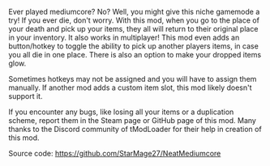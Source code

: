Ever played mediumcore? No? Well, you might give this niche gamemode a try!
If you ever die, don't worry. With this mod, when you go to the place of your death and pick up your items, they all will return to their original place in your inventory.
It also works in multiplayer! This mod even adds an button/hotkey to toggle the ability to pick up another players items, in case you all die in one place.
There is also an option to make your dropped items glow.

Sometimes hotkeys may not be assigned and you will have to assign them manually.
If another mod adds a custom item slot, this mod likely doesn't support it.

If you encounter any bugs, like losing all your items or a duplication scheme, report them in the Steam page or GitHub page of this mod.
Many thanks to the Discord community of tModLoader for their help in creation of this mod.

Source code: https://github.com/StarMage27/NeatMediumcore
